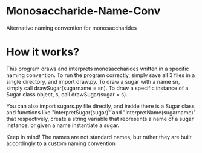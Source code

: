 # Monosaccharide-Name-Conv
Alternative naming convention for monosaccharides 

# How it works?
This program draws and interprets monosaccharides written in a specific naming convention. To run the program correctly, simply save all 3 files in a single directory, and import draw.py. To draw a sugar with a name sn, simply call drawSugar(sugarname = sn). To draw a specific instance of a Sugar class object, s, call drawSugar(sugar = s). 

You can also import sugars.py file directly, and inside there is a Sugar class, and functions like "interpretSugar(sugar)" and "interpretName(sugarname)" that respectively, create a string variable that represents a name of a sugar instance, or given a name instantiate a sugar. 

Keep in mind! The names are not standard names, but rather they are built accordingly to a custom naming convention
